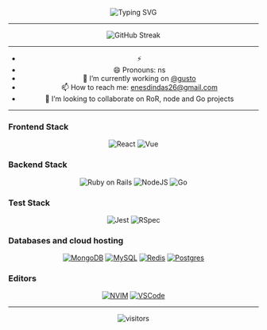 
<div align="center">
  
![Typing SVG](https://readme-typing-svg.herokuapp.com?color=03A062&center=true&vCenter=true&width=600&lines=Hello+Friend%2C;>;>;>)

---

<!-- ![GitHub stats](https://github-readme-stats.vercel.app/api?username=enesdindas&show_icons=true&theme=radical) -->

![GitHub Streak](http://github-readme-streak-stats.herokuapp.com?user=enesdindas&theme=radical)
  
<!-- ![Top Langs](https://github-readme-stats.vercel.app/api/top-langs/?username=enesdindas&layout=compact&theme=radical) -->

---

- ⚡
- 😄 Pronouns: ns
- 🔭 I’m currently working on [@gusto](https://github.com/gusto)
- 📫 How to reach me: enesdindas26@gmail.com
- 👯 I’m looking to collaborate on RoR, node and Go projects

<!-- - 🤔 I’m looking for help with ... -->
<!-- - 💬 Ask me about ... -->
<!-- - ⚡ Fun fact: ... -->

---
<h3 align="left">Frontend Stack</h3>
<p>
   <img alt="React" src="https://img.shields.io/badge/reactjs-%2335495e.svg?style=for-the-badge&logo=react&color=blue&logoColor=white"></img>
   <img alt="Vue" src="https://img.shields.io/badge/vuejs-%2335495e.svg?style=for-the-badge&logo=vuedotjs"></img>
</p>

<h3 align="left">Backend Stack</h3>
<p>
   <img alt="Ruby on Rails" src="https://img.shields.io/badge/rails-%23CC0000.svg?style=for-the-badge&logo=ruby-on-rails&logoColor=white"></img>
   <img alt="NodeJS" src="https://img.shields.io/badge/node.js-6DA55F?style=for-the-badge&logo=node.js&logoColor=white"></img>
   <img alt="Go" src="https://img.shields.io/badge/golang-34b1eb?style=for-the-badge&logo=go&logoColor=white"></img>
</p>

<h3 align="left">Test Stack</h3>
<p>
   <img alt="Jest" src="https://img.shields.io/badge/-jest-%23C21325?style=for-the-badge&logo=jest&logoColor=white"></img> 
   <img alt="RSpec" src="https://img.shields.io/badge/rspec-FF0000?style=for-the-badge&color=red"></img> 
</p>


<h3 align="left">Databases and cloud hosting</h3>
<p>
    <a href="#"><img alt="MongoDB" src ="https://img.shields.io/badge/MongoDB-%234ea94b.svg?style=for-the-badge&logo=mongodb&logoColor=white"></a>
    <a href="#"><img alt="MySQL" src="https://img.shields.io/badge/mysql-%2300f.svg?style=for-the-badge&logo=mysql&logoColor=white"></a>
    <a href="#"><img alt="Redis" src="https://img.shields.io/badge/redis-%23DD0031.svg?style=for-the-badge&logo=redis&logoColor=white"></a>
    <a href="#"><img alt="Postgres" src="https://img.shields.io/badge/postgres-%23316192.svg?style=for-the-badge&logo=postgresql&logoColor=white">
</a>
  
<h3 align="left">Editors</h3>
<p>
    <a href="#"><img alt="NVIM" src ="https://img.shields.io/badge/nvim-%234ea94b.svg?style=for-the-badge&logo=neovim&logoColor=white&color=black"></a>
    <a href="#"><img alt="VSCode" src ="https://img.shields.io/badge/vscode-%234ea94b.svg?style=for-the-badge&logo=visual-studio-code&logoColor=white&color=blue"></a>
</a>
</p>

---
  
![visitors](https://visitor-badge.laobi.icu/badge?page_id=enesdindas.enesdindas)
</div>
